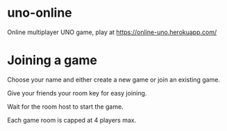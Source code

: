 # uno-online
Online multiplayer UNO game, play at https://online-uno.herokuapp.com/

# Joining a game
Choose your name and either create a new game or join an existing game.

Give your friends your room key for easy joining.

Wait for the room host to start the game.

Each game room is capped at 4 players max.
